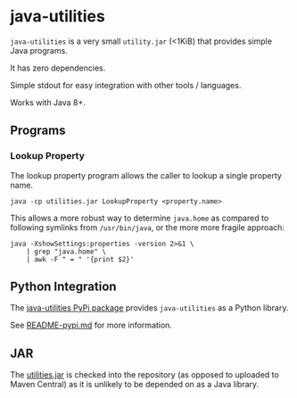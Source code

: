 # java-utilities

`java-utilities` is a very small `utility.jar` (<1KiB) that provides simple Java programs.

It has zero dependencies.

Simple stdout for easy integration with other tools / languages.

Works with Java 8+.

## Programs

### Lookup Property

The lookup property program allows the caller to lookup a single property name.

```shell
java -cp utilities.jar LookupProperty <property.name>
```

This allows a more robust way to determine `java.home` as compared to following symlinks from `/usr/bin/java`, or the more more fragile approach:

```shell
java -XshowSettings:properties -version 2>&1 \
    | grep "java.home" \
    | awk -F " = " '{print $2}'
```

## Python Integration

The [java-utilities PyPi package](https://pypi.org/project/java-utilities/) provides `java-utilities` as a Python library.

See [README-pypi.md](README-pypi.md) for more information.

## JAR

The [utilities.jar](src/main/python/java_utilities/_jars/utilities.jar) is checked into the repository (as opposed to uploaded to Maven Central) as it is unlikely to be depended on as a Java library.
